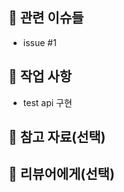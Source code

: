 <!-- 제목 예시: feat: 유저 생성 API 구현  -->
<!-- PR과 관련된 이슈 번호를 작성 -->
<!-- 작업 사항: 작업 사항들을 간단하게 작성 -->
<!-- 참고자료: Screenshot/GIF, 관련 문서, 링크 등을 작성 -->
<!-- 리뷰어에게: 요청사항이나 참고할 점을 작성 -->


## 🔗 관련 이슈들
- issue #1

## 🧾 작업 사항
- test api 구현

## 📎 참고 자료(선택)


## 💬 리뷰어에게(선택)
